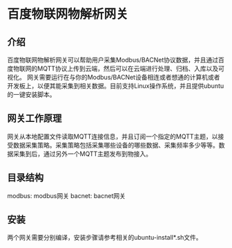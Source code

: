 百度物联网物解析网关
====================

介绍
----
百度物联网物解析网关可以帮助用户采集Modbus/BACNet协议数据，并且通过百度物联网的MQTT协议上传到云端，然后可以在云端进行处理、归档、入库以及可视化。
网关需要运行在与你的Modbus/BACNet设备相连或者想通的计算机或者开发板上，以便其能采集到相关数据。目前支持Linux操作系统，并且提供ubuntu的一键安装脚本。

网关工作原理
------------
网关从本地配置文件读取MQTT连接信息，并且订阅一个指定的MQTT主题，以接受数据采集策略。采集策略包括采集哪些设备的哪些数据、采集频率多少等等。数据采集到后，通过另外一个MQTT主题发布到物接入。

目录结构
--------
modbus: modbus网关
bacnet: bacnet网关

安装
----
两个网关需要分别编译，安装步骤请参考相关的ubuntu-install*.sh文件。